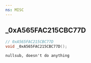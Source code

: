 ```yaml
---
ns: MISC
---
```

## _0xA565FAC215CBC77D

```c
// 0xA565FAC215CBC77D
void _0xA565FAC215CBC77D();
```

```
nullsub, doesn't do anything
```

